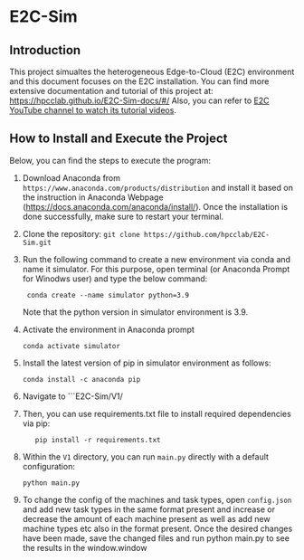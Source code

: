 # E2C-Sim
## Introduction
This project simualtes the heterogeneous Edge-to-Cloud (E2C) environment and this document focuses on the E2C installation. You can find more extensive documentation and tutorial of this project at: https://hpcclab.github.io/E2C-Sim-docs/#/
Also, you can refer to [E2C YouTube channel to watch its tutorial videos](https://youtube.com/playlist?list=PL7jhdCPVrCHh49PvIglDEY2Xs4v2ivrsw&si=S3m-nZetf96BBmks). 
## How to Install and Execute the Project
Below, you can find the steps to execute the program:
1. Download Anaconda from ``` https://www.anaconda.com/products/distribution ``` and install it based on the instruction in Anaconda Webpage (https://docs.anaconda.com/anaconda/install/). Once the installation is done successfully, make sure to restart your terminal.
2. Clone the repository:
```git clone https://github.com/hpcclab/E2C-Sim.git ```
3. Run the following command to create a new environment via conda and name it simulator. For this purpose, open terminal (or Anaconda Prompt for Winodws user) and type the below command: 
   ```
    conda create --name simulator python=3.9
    ```
    Note that the python version in simulator environment is 3.9.
    
4. Activate the environment in Anaconda prompt
   ```
   conda activate simulator
   ```
5. Install the latest version of pip in simulator environment as follows:
   ```
   conda install -c anaconda pip
   ```
6. Navigate to ```E2C-Sim/V1/
7. Then, you can use requirements.txt file to install required dependencies via pip:
   ```
      pip install -r requirements.txt

    ```
8. Within the ``` V1 ``` directory, you can run ``` main.py ``` directly with a default configuration:
   ```
   python main.py
   ```
 
10. To change the config of the machines and task types, open ```config.json``` and add new task types in the same format present and increase or decrease the amount of each machine present as well as add new machine types etc also in the format present. Once the desired changes have been made, save the changed files and run python main.py to see the results in the window.window 
